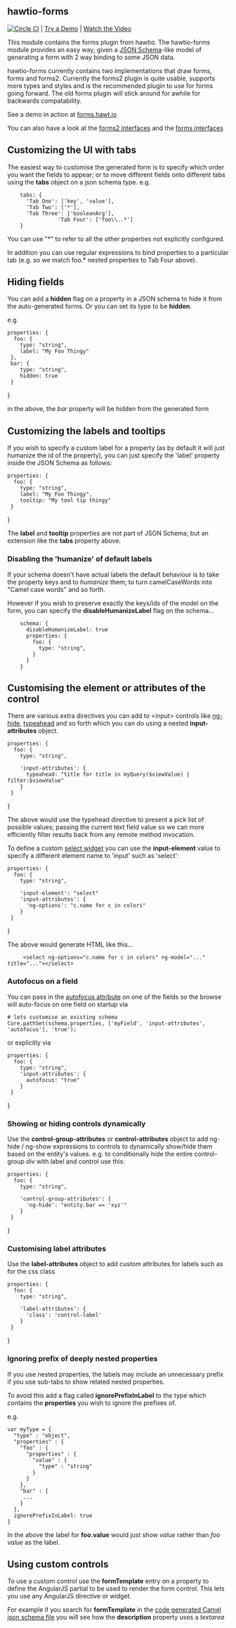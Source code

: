 ## hawtio-forms

[![Circle CI](https://circleci.com/gh/hawtio/hawtio-forms.svg?style=svg)](https://circleci.com/gh/hawtio/hawtio-forms) | <a class="btn btn-primary" href="http://forms.hawt.io">Try a Demo</a> | <a class="btn btn-primary" href="https://vimeo.com/123441243">Watch the Video</a>

This module contains the forms plugin from hawtio.   The hawtio-forms module provides an easy way, given a [JSON Schema](http://json-schema.org/)-like model of generating a form with 2 way binding to some JSON data.

hawtio-forms currently contains two implementations that draw forms, forms and forms2.  Currently the forms2 plugin is quite usable, supports more types and styles and is the recommended plugin to use for forms going forward.  The old forms plugin will stick around for awhile for backwards compatability.

See a demo in action at [forms.hawt.io](http://forms.hawt.io)

You can also have a look at the [forms2 interfaces](https://github.com/hawtio/hawtio-forms/blob/master/plugins/forms2/ts/forms2Interfaces.ts) and the [forms interfaces](https://github.com/hawtio/hawtio-forms/blob/master/plugins/forms/ts/formInterfaces.ts)

## Customizing the UI with tabs

The easiest way to customise the generated form is to specify which order you want the fields to appear; or to move different fields onto different tabs using the **tabs** object on a json schema type.
e.g.

        tabs: {
          'Tab One': ['key', 'value'],
          'Tab Two': ['*'],
          'Tab Three': ['booleanArg'],
					'Tab Four': ['foo\\..*']
        }

You can use "*" to refer to all the other properties not explicitly configured.

In addition you can use regular expressions to bind properties to a particular tab (e.g. so we match foo.* nested properties to Tab Four above). 

## Hiding fields

You can add a **hidden** flag on a property in a JSON schema to hide it from the auto-generated forms. Or you can set its type to be **hidden**.

e.g.

    properties: {
      foo: {
        type: "string",
        label: "My Foo Thingy"
     },
     bar: {
        type: "string",
        hidden: true
     }
   }

in the above, the _bar_ property will be hidden from the generated form

## Customizing the labels and tooltips

If you wish to specify a custom label for a property (as by default it will just humanize the id of the property), you can just specify the 'label' property inside the JSON Schema as follows:


    properties: {
      foo: {
        type: "string",
        label: "My Foo Thingy",
        tooltip: "My tool tip thingy"
     }
   }

The **label** and **tooltip** properties are not part of JSON Schema; but an extension like the **tabs** property above.

### Disabling the 'humanize' of default labels

If your schema doesn't have actual labels the default behaviour is to take the property keys and to _humanize_ them; to turn camelCaseWords into "Camel case words" and so forth.

However if you wish to preserve exactly the keys/ids of the model on the form, you can specify the **disableHumanizeLabel** flag on the schema...

        schema: {
          disableHumanizeLabel: true
          properties: {
            foo: {
              type: "string",
            }
          }
        }

## Customising the element or attributes of the control

There are various extra directives you can add to &lt;input&gt; controls like [ng-hide](http://docs.angularjs.org/api/ng.directive:ngHide), [typeahead](http://angular-ui.github.io/bootstrap/#/typeahead) and so forth which you can do using a nested **input-attributes** object.

    properties: {
      foo: {
        type: "string",

        'input-attributes': {
          typeahead: "title for title in myQuery($viewValue) | filter:$viewValue"
        }
     }
   }

The above would use the typehead directive to present a pick list of possible values; passing the current text field value so we can more efficiently filter results back from any remote method invocation.

To define a custom [select widget](http://docs.angularjs.org/api/ng.directive:select) you can use the **input-element** value to specify a different element name to 'input' such as 'select':

    properties: {
      foo: {
        type: "string",

        'input-element': "select"
        'input-attributes': {
          'ng-options': "c.name for c in colors"
        }
     }
   }

The above would generate HTML like this...

```
     <select ng-options="c.name for c in colors" ng-model="..." title="..."></select>
```

### Autofocus on a field

You can pass in the [autofocus attribute](http://davidwalsh.name/autofocus) on one of the fields so the browse will auto-focus on one field on startup via

```
# lets customise an existing schema
Core.pathSet(schema.properties, ['myField', 'input-attributes', 'autofocus'], 'true');
```

or explicitly via

    properties: {
      foo: {
        type: "string",
        'input-attributes': {
          autofocus: "true"
        }
     }
   }


### Showing or hiding controls dynamically

Use the **control-group-attributes** or **control-attributes** object to add ng-hide / ng-show expressions to controls to dynamically show/hide them based on the entity's values. e.g. to conditionally hide the entire control-group div with label and control use this:

    properties: {
      foo: {
        type: "string",

        'control-group-attributes': {
          'ng-hide': "entity.bar == 'xyz'"
        }
     }
   }

### Customising label attributes

Use the **label-attributes** object to add custom attributes for labels such as for the css class

    properties: {
      foo: {
        type: "string",

        'label-attributes': {
          'class': 'control-label'
        }
     }
   }

### Ignoring prefix of deeply nested properties


If you use nested properties, the labels may include an unnecessary prefix if you use sub-tabs to show related nested properties.

To avoid this add a flag called **ignorePrefixInLabel** to the type which contains the **properties** you wish to ignore the prefixes of.

e.g.

    var myType = {
      "type" : "object",
      "properties" : {
        "foo" : {
          "properties" : {
            "value" : {
              "type" : "string"
            }
          }
        },
        "bar" : {
         ...
        }
      },
      ignorePrefixInLabel: true
    }

In the above the label for **foo.value** would just show _value_ rather than _foo value_ as the label.

## Using custom controls

To use a custom control use the **formTemplate** entry on a property to define the AngularJS partial to be used to render the form control. This lets you use any AngularJS directive or widget.

For example if you search for **formTemplate** in the [code generated Camel json schema file](https://github.com/hawtio/hawtio/blob/master/hawtio-web/src/main/webapp/lib/camelModel.js#L120) you will see how the **description** property uses a _textarea_

